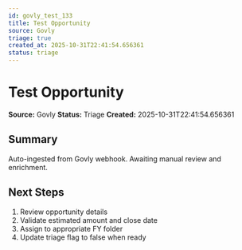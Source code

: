 ```yaml
---
id: govly_test_133
title: Test Opportunity
source: Govly
triage: true
created_at: 2025-10-31T22:41:54.656361
status: triage
---
```


# Test Opportunity

**Source:** Govly
**Status:** Triage
**Created:** 2025-10-31T22:41:54.656361

## Summary

Auto-ingested from Govly webhook. Awaiting manual review and enrichment.

## Next Steps

1. Review opportunity details
2. Validate estimated amount and close date
3. Assign to appropriate FY folder
4. Update triage flag to false when ready
